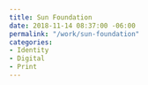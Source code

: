 ```yaml
---
title: Sun Foundation
date: 2018-11-14 08:37:00 -06:00
permalink: "/work/sun-foundation"
categories:
- Identity
- Digital
- Print
---
```


